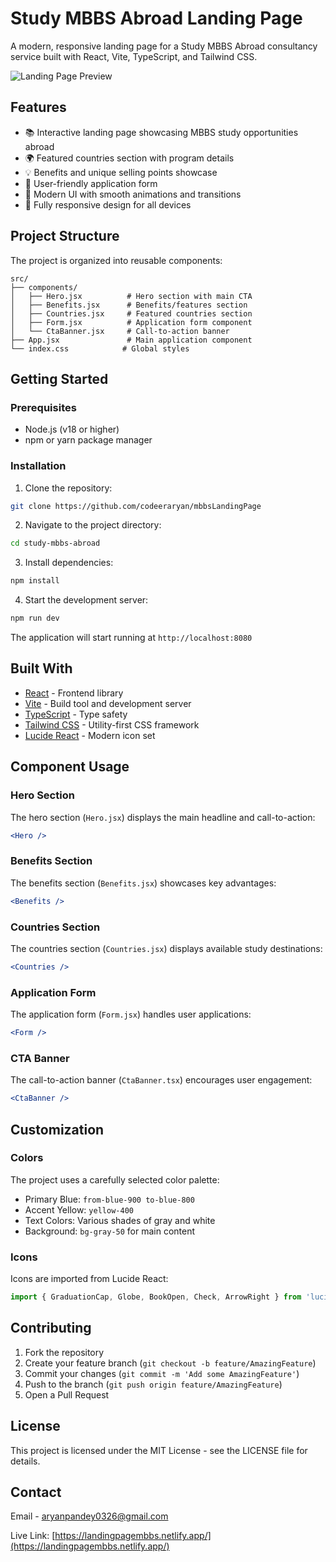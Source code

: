 # Study MBBS Abroad Landing Page

A modern, responsive landing page for a Study MBBS Abroad consultancy service built with React, Vite, TypeScript, and Tailwind CSS.

![Landing Page Preview](https://landingpagembbs.netlify.app/)

## Features

- 📚 Interactive landing page showcasing MBBS study opportunities abroad
- 🌍 Featured countries section with program details
- 💡 Benefits and unique selling points showcase
- 📝 User-friendly application form
- 🎨 Modern UI with smooth animations and transitions
- 📱 Fully responsive design for all devices

## Project Structure

The project is organized into reusable components:

```
src/
├── components/
│   ├── Hero.jsx          # Hero section with main CTA
│   ├── Benefits.jsx      # Benefits/features section
│   ├── Countries.jsx     # Featured countries section
│   ├── Form.jsx          # Application form component
│   └── CtaBanner.jsx     # Call-to-action banner
├── App.jsx               # Main application component
└── index.css            # Global styles
```

## Getting Started

### Prerequisites

- Node.js (v18 or higher)
- npm or yarn package manager

### Installation

1. Clone the repository:
```bash
git clone https://github.com/codeeraryan/mbbsLandingPage
```

2. Navigate to the project directory:
```bash
cd study-mbbs-abroad
```

3. Install dependencies:
```bash
npm install
```

4. Start the development server:
```bash
npm run dev
```

The application will start running at `http://localhost:8080`

## Built With

- [React](https://reactjs.org/) - Frontend library
- [Vite](https://vitejs.dev/) - Build tool and development server
- [TypeScript](https://www.typescriptlang.org/) - Type safety
- [Tailwind CSS](https://tailwindcss.com/) - Utility-first CSS framework
- [Lucide React](https://lucide.dev/) - Modern icon set

## Component Usage

### Hero Section
The hero section (`Hero.jsx`) displays the main headline and call-to-action:
```jsx
<Hero />
```

### Benefits Section
The benefits section (`Benefits.jsx`) showcases key advantages:
```jsx
<Benefits />
```

### Countries Section
The countries section (`Countries.jsx`) displays available study destinations:
```jsx
<Countries />
```

### Application Form
The application form (`Form.jsx`) handles user applications:
```jsx
<Form />
```

### CTA Banner
The call-to-action banner (`CtaBanner.tsx`) encourages user engagement:
```jsx
<CtaBanner />
```

## Customization

### Colors
The project uses a carefully selected color palette:
- Primary Blue: `from-blue-900 to-blue-800`
- Accent Yellow: `yellow-400`
- Text Colors: Various shades of gray and white
- Background: `bg-gray-50` for main content

### Icons
Icons are imported from Lucide React:
```jsx
import { GraduationCap, Globe, BookOpen, Check, ArrowRight } from 'lucide-react';
```

## Contributing

1. Fork the repository
2. Create your feature branch (`git checkout -b feature/AmazingFeature`)
3. Commit your changes (`git commit -m 'Add some AmazingFeature'`)
4. Push to the branch (`git push origin feature/AmazingFeature`)
5. Open a Pull Request

## License

This project is licensed under the MIT License - see the LICENSE file for details.

## Contact

Email - [aryanpandey0326@gmail.com](mailto:aryanpandey0326@gmail.com)

Live Link: [https://landingpagembbs.netlify.app/](https://landingpagembbs.netlify.app/)